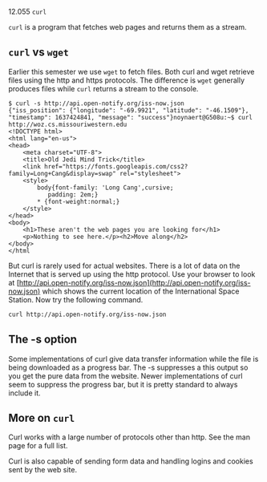 12.055 `curl`

`curl` is a program that fetches web pages and returns them as a stream.

## `curl` vs `wget`

Earlier this semester we use `wget` to fetch files.  Both curl and wget retrieve files using the http and https protocols.  The difference is `wget` generally produces files while `curl` returns a stream to the console.

```text
$ curl -s http://api.open-notify.org/iss-now.json
{"iss_position": {"longitude": "-69.9921", "latitude": "-46.1509"}, "timestamp": 1637424841, "message": "success"}noynaert@G508u:~$ curl http://woz.cs.missouriwestern.edu
<!DOCTYPE html>
<html lang="en-us">
<head>
	<meta charset="UTF-8">
	<title>Old Jedi Mind Trick</title>
	<link href="https://fonts.googleapis.com/css2?family=Long+Cang&display=swap" rel="stylesheet">
	<style>
		body{font-family: 'Long Cang',cursive;
		   padding: 2em;}
		* {font-weight:normal;}
	</style>
</head>
<body>
	<h1>These aren't the web pages you are looking for</h1>
	<p>Nothing to see here.</p><h2>Move along</h2>
</body>
</html
```

But curl is rarely used for actual websites.  There is a lot of data on the Internet that is served up using the http protocol.  Use your browser to look at [http://api.open-notify.org/iss-now.json](http://api.open-notify.org/iss-now.json)  which shows the current location of the International Space Station.  Now try the following command.

```bash
curl http://api.open-notify.org/iss-now.json
```

## The -s option

Some implementations of curl give data transfer information while the file is being downloaded as a progress bar.  The -s suppresses a  this output so you get the pure data from the website.  Newer implementations of curl seem to suppress the progress bar, but it is pretty standard to always include it.


## More on `curl`

Curl works with a large number of protocols other than http.  See the man page for a full list.  

Curl is also capable of sending form data and handling logins and cookies sent by the web site.
